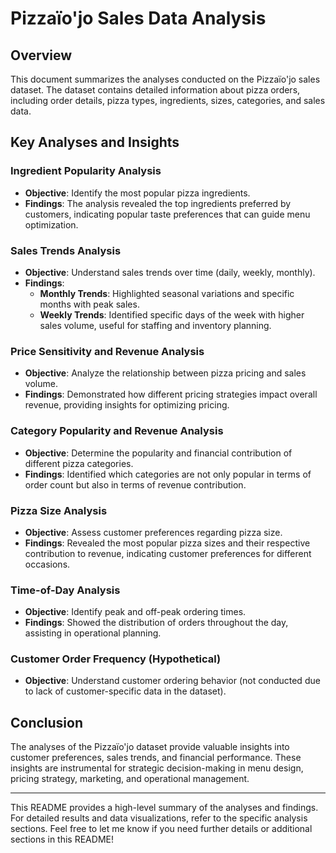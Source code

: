 

# Pizzaïo'jo Sales Data Analysis

## Overview
This document summarizes the analyses conducted on the Pizzaïo'jo sales dataset. The dataset contains detailed information about pizza orders, including order details, pizza types, ingredients, sizes, categories, and sales data.

## Key Analyses and Insights

### Ingredient Popularity Analysis
- **Objective**: Identify the most popular pizza ingredients.
- **Findings**: The analysis revealed the top ingredients preferred by customers, indicating popular taste preferences that can guide menu optimization.

### Sales Trends Analysis
- **Objective**: Understand sales trends over time (daily, weekly, monthly).
- **Findings**: 
  - **Monthly Trends**: Highlighted seasonal variations and specific months with peak sales.
  - **Weekly Trends**: Identified specific days of the week with higher sales volume, useful for staffing and inventory planning.

### Price Sensitivity and Revenue Analysis
- **Objective**: Analyze the relationship between pizza pricing and sales volume.
- **Findings**: Demonstrated how different pricing strategies impact overall revenue, providing insights for optimizing pricing.

### Category Popularity and Revenue Analysis
- **Objective**: Determine the popularity and financial contribution of different pizza categories.
- **Findings**: Identified which categories are not only popular in terms of order count but also in terms of revenue contribution.

### Pizza Size Analysis
- **Objective**: Assess customer preferences regarding pizza size.
- **Findings**: Revealed the most popular pizza sizes and their respective contribution to revenue, indicating customer preferences for different occasions.

### Time-of-Day Analysis
- **Objective**: Identify peak and off-peak ordering times.
- **Findings**: Showed the distribution of orders throughout the day, assisting in operational planning.

### Customer Order Frequency (Hypothetical)
- **Objective**: Understand customer ordering behavior (not conducted due to lack of customer-specific data in the dataset).

## Conclusion
The analyses of the Pizzaïo'jo dataset provide valuable insights into customer preferences, sales trends, and financial performance. These insights are instrumental for strategic decision-making in menu design, pricing strategy, marketing, and operational management.

---

This README provides a high-level summary of the analyses and findings. For detailed results and data visualizations, refer to the specific analysis sections. Feel free to let me know if you need further details or additional sections in this README!
